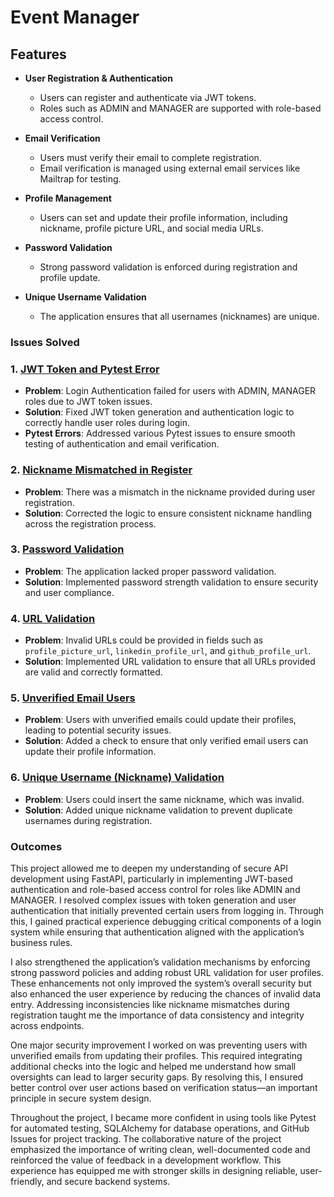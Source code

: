 # Event Manager


## Features

- **User Registration & Authentication**
  - Users can register and authenticate via JWT tokens.
  - Roles such as ADMIN and MANAGER are supported with role-based access control.

- **Email Verification**
  - Users must verify their email to complete registration.
  - Email verification is managed using external email services like Mailtrap for testing.

- **Profile Management**
  - Users can set and update their profile information, including nickname, profile picture URL, and social media URLs.

- **Password Validation**
  - Strong password validation is enforced during registration and profile update.

- **Unique Username Validation**
  - The application ensures that all usernames (nicknames) are unique.


### Issues Solved


### 1. [JWT Token and Pytest Error](https://github.com/yashah9/Hw10-YashS/issues/1)
   - **Problem**: Login Authentication failed for users with ADMIN, MANAGER roles due to JWT token issues.
   - **Solution**: Fixed JWT token generation and authentication logic to correctly handle user roles during login.
   - **Pytest Errors**: Addressed various Pytest issues to ensure smooth testing of authentication and email verification.

### 2. [Nickname Mismatched in Register](https://github.com/yashah9/Hw10-YashS/issues/3)
   - **Problem**: There was a mismatch in the nickname provided during user registration.
   - **Solution**: Corrected the logic to ensure consistent nickname handling across the registration process.

### 3. [Password Validation](https://github.com/yashah9/Hw10-YashS/issues/7)
   - **Problem**: The application lacked proper password validation.
   - **Solution**: Implemented password strength validation to ensure security and user compliance.

### 4. [URL Validation](https://github.com/yashah9/Hw10-YashS/issues/5)
   - **Problem**: Invalid URLs could be provided in fields such as `profile_picture_url`, `linkedin_profile_url`, and `github_profile_url`.
   - **Solution**: Implemented URL validation to ensure that all URLs provided are valid and correctly formatted.

### 5. [Unverified Email Users](https://github.com/yashah9/Hw10-YashS/issues/9)
   - **Problem**: Users with unverified emails could update their profiles, leading to potential security issues.
   - **Solution**: Added a check to ensure that only verified email users can update their profile information.

### 6. [Unique Username (Nickname) Validation](https://github.com/yashah9/Hw10-YashS/issues/11)
   - **Problem**: Users could insert the same nickname, which was invalid.
   - **Solution**: Added unique nickname validation to prevent duplicate usernames during registration.


### Outcomes

This project allowed me to deepen my understanding of secure API development using FastAPI, particularly in implementing JWT-based authentication and role-based access control for roles like ADMIN and MANAGER. I resolved complex issues with token generation and user authentication that initially prevented certain users from logging in. Through this, I gained practical experience debugging critical components of a login system while ensuring that authentication aligned with the application’s business rules.

I also strengthened the application’s validation mechanisms by enforcing strong password policies and adding robust URL validation for user profiles. These enhancements not only improved the system’s overall security but also enhanced the user experience by reducing the chances of invalid data entry. Addressing inconsistencies like nickname mismatches during registration taught me the importance of data consistency and integrity across endpoints.

One major security improvement I worked on was preventing users with unverified emails from updating their profiles. This required integrating additional checks into the logic and helped me understand how small oversights can lead to larger security gaps. By resolving this, I ensured better control over user actions based on verification status—an important principle in secure system design.

Throughout the project, I became more confident in using tools like Pytest for automated testing, SQLAlchemy for database operations, and GitHub Issues for project tracking. The collaborative nature of the project emphasized the importance of writing clean, well-documented code and reinforced the value of feedback in a development workflow. This experience has equipped me with stronger skills in designing reliable, user-friendly, and secure backend systems.
